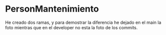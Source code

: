 # PersonMantenimiento
He creado dos ramas, y para demostrar la diferencia he dejado en el main la foto mientras que en el developer no esta la foto de los commits.
